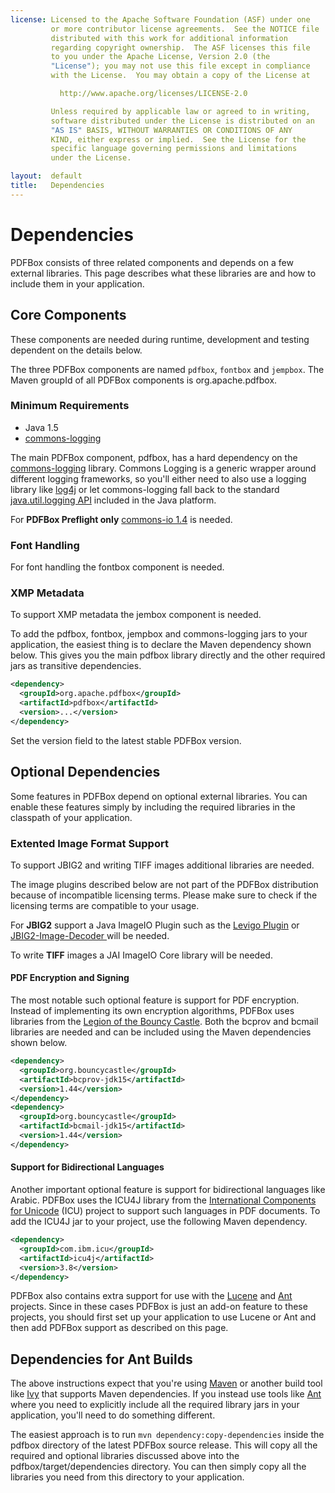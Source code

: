 ```yaml
---
license: Licensed to the Apache Software Foundation (ASF) under one
         or more contributor license agreements.  See the NOTICE file
         distributed with this work for additional information
         regarding copyright ownership.  The ASF licenses this file
         to you under the Apache License, Version 2.0 (the
         "License"); you may not use this file except in compliance
         with the License.  You may obtain a copy of the License at

           http://www.apache.org/licenses/LICENSE-2.0

         Unless required by applicable law or agreed to in writing,
         software distributed under the License is distributed on an
         "AS IS" BASIS, WITHOUT WARRANTIES OR CONDITIONS OF ANY
         KIND, either express or implied.  See the License for the
         specific language governing permissions and limitations
         under the License.

layout:  default
title:   Dependencies
---
```


# Dependencies

PDFBox consists of three related components and depends on a few external libraries. This page describes what these libraries are and how to include them in your application.

## Core Components

<p class="alert alert-info">These components are needed during runtime, development and testing dependent on the details below.</p>

The three PDFBox components are named ```pdfbox```, ```fontbox``` and ```jempbox```. The Maven groupId of all PDFBox components is org.apache.pdfbox.

### Minimum Requirements

- Java 1.5
- [commons-logging](http://commons.apache.org/logging/)

The main PDFBox component, pdfbox, has a hard dependency on the [commons-logging](http://commons.apache.org/logging/) library.
Commons Logging is a generic wrapper around different logging frameworks, so you'll either need to also use a logging library like [log4j](http://logging.apache.org/log4j/)
or let commons-logging fall back to the standard [java.util.logging API](http://java.sun.com/j2se/1.4.2/docs/guide/util/logging/overview.html)
included in the Java platform.

For **PDFBox Preflight only** [commons-io 1.4](https://commons.apache.org/proper/commons-io/) is needed.

### Font Handling
For font handling the fontbox component is needed.

### XMP Metadata 
To support XMP metadata the jembox component is needed.

To add the pdfbox, fontbox, jempbox and commons-logging jars to your application, the easiest thing is to declare the Maven dependency shown below. This gives you the main
pdfbox library directly and the other required jars as transitive dependencies.

```xml
<dependency>
  <groupId>org.apache.pdfbox</groupId>
  <artifactId>pdfbox</artifactId>
  <version>...</version>
</dependency>
```

Set the version field to the latest stable PDFBox version.

## Optional Dependencies

Some features in PDFBox depend on optional external libraries. You can enable these features simply by including the required libraries in the classpath of your application.

### Extented Image Format Support

To support JBIG2 and writing TIFF images additional libraries are needed. 

<p class="alert alert-warning">The image plugins described below are not part of the PDFBox distribution because of incompatible licensing terms. Please make sure to check if the licensing terms are compatible to your usage.</p>

For **JBIG2** support a Java ImageIO Plugin such as the [Levigo Plugin](https://github.com/levigo/jbig2-imageio) or [JBIG2-Image-Decoder
](https://github.com/Borisvl/JBIG2-Image-Decoder) will be needed. 

To write **TIFF** images a JAI ImageIO Core library will be needed. 

#### PDF Encryption and Signing
The most notable such optional feature is support for PDF encryption. Instead of implementing its own encryption algorithms, PDFBox uses libraries from the 
[Legion of the Bouncy Castle](http://www.bouncycastle.org/). Both the bcprov and bcmail libraries are needed and can be included using the Maven dependencies shown below.

```xml
<dependency>
  <groupId>org.bouncycastle</groupId>
  <artifactId>bcprov-jdk15</artifactId>
  <version>1.44</version>
</dependency>
<dependency>
  <groupId>org.bouncycastle</groupId>
  <artifactId>bcmail-jdk15</artifactId>
  <version>1.44</version>
</dependency>
```

#### Support for Bidirectional Languages
Another important optional feature is support for bidirectional languages like Arabic. PDFBox uses the ICU4J library from the 
[International Components for Unicode](http://site.icu-project.org/) (ICU) project to support such languages in PDF documents. To add the ICU4J jar to your project, 
use the following Maven dependency.

```xml
<dependency>
  <groupId>com.ibm.icu</groupId>
  <artifactId>icu4j</artifactId>
  <version>3.8</version>
</dependency>
```

PDFBox also contains extra support for use with the [Lucene](http://lucene.apache.org/) and [Ant](http://ant.apache.org/) projects. Since in these cases PDFBox is just an
add-on feature to these projects, you should first set up your application to use Lucene or Ant and then add PDFBox support as described on this page.

## Dependencies for Ant Builds

The above instructions expect that you're using [Maven](http://maven.apache.org/) or another build tool like [Ivy](http://ant.apache.org/ivy/) that supports Maven dependencies.
If you instead use tools like [Ant](http://ant.apache.org/) where you need to explicitly include all the required library jars in your application, you'll need to do
something different.

The easiest approach is to run ``mvn dependency:copy-dependencies`` inside the pdfbox directory of the latest PDFBox source release. This will copy all the required and optional
libraries discussed above into the pdfbox/target/dependencies directory. You can then simply copy all the libraries you need from this directory to your application.
